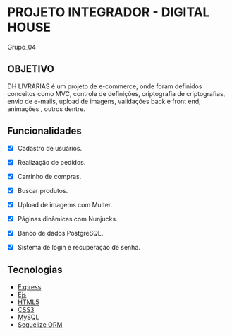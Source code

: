 # PROJETO INTEGRADOR - DIGITAL HOUSE

Grupo_04

## OBJETIVO

DH LIVRARIAS é um projeto de e-commerce, onde foram definidos conceitos como MVC, controle de definições, criptografia de criptografias, envio de e-mails, upload de imagens, validações back e front end, animações , outros dentre.

## Funcionalidades

- [X] Cadastro de usuários.
- [X] Realização de pedidos.
- [X] Carrinho de compras.
- [X] Buscar produtos.
- [X] Upload de imagems com Multer.
- [X] Páginas dinâmicas com Nunjucks.
- [X] Banco de dados PostgreSQL.
- [X] Sistema de login e recuperação de senha.


 ## Tecnologias

- [Express](https://expressjs.com/pt-br/)
- [Ejs](https://ejs.co/)
- [HTML5](https://developer.mozilla.org/pt-BR/docs/Web/HTML)
- [CSS3](https://developer.mozilla.org/pt-BR/docs/Web/CSS)
- [MySQL](https://www.mysql.com/)
- [Sequelize ORM](https://sequelize.org/master/)






